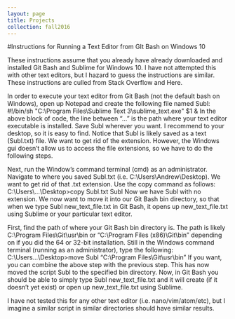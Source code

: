 ```yaml
---
layout: page
title: Projects
collection: fall2016
---
```


#Instructions for Running a Text Editor from GIt Bash on Windows 10

These instructions assume that you already have already downloaded and installed Git Bash and Sublime for Windows 10. I have not attempted this with other text editors, but I hazard to guess the instructions are similar. These instructions are culled from Stack Overflow and Here.

In order to execute your text editor from Git Bash (not the default bash on Windows), open up Notepad and create the following file named Subl:
#!/bin/sh
"C:\Program Files\Sublime Text 3\sublime_text.exe" $1 &
In the above block of code, the line between “…” is the path where your text editor executable is installed. Save Subl wherever you want. I recommend to your desktop, so it is easy to find. Notice that Subl is likely saved as a text (Subl.txt) file. We want to get rid of the extension. However, the Windows gui doesn’t allow us to access the file extensions, so we have to do the following steps.

Next, run the Window’s command terminal (cmd) as an administrator. Navigate to where you saved Subl.txt (i.e. C:\Users\Andrew\Desktop). We want to get rid of that .txt extension. Use the copy command as follows:
C:\Users\…\Desktop>copy Subl.txt Subl
Now we have Subl with no extension. We now want to move it into our Git Bash bin directory, so that when we type Subl new_text_file.txt in Git Bash, it opens up new_text_file.txt using Sublime or your particular text editor.

First, find the path of where your Git Bash bin directory is. The path is likely C:\Program Files\Git\usr\bin or “C:\Program Files (x86)\Git\bin” depending on if you did the 64 or 32-bit installation. Still in the Windows command terminal (running as an administrator), type the following:
C:\Users\...\Desktop>move Subl “C:\Program Files\Git\usr\bin”
If you want, you can combine the above step with the previous step. This has now moved the script Subl to the specified bin directory. Now, in Git Bash you should be able to simply type Subl new_text_file.txt and it will create (if it doesn’t yet exist) or open up new_text_file.txt using Sublime.

I have not tested this for any other text editor (i.e. nano/vim/atom/etc), but I imagine a similar script in similar directories should have similar results.
